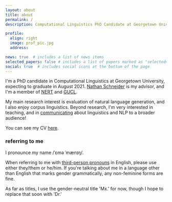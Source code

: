```yaml
---
layout: about
title: about
permalink: /
description: Computational Linguistics PhD Candidate at Georgetown University

profile:
  align: right
  image: prof_pic.jpg
  address:

news: true  # includes a list of news items
selected_papers: false # includes a list of papers marked as "selected={true}"
social: true  # includes social icons at the bottom of the page
---
```


I'm a PhD candidate in Computational Linguistics at Georgetown University, expecting to graduate in August 2021. [Nathan Schneider](http://people.cs.georgetown.edu/nschneid/) is my advisor, and I'm a member of [NERT](http://nert.georgetown.edu/) and [GUCL](http://gucl.georgetown.edu/).

My main research interest is evaluation of natural language generation, and I also enjoy corpus linguistics. Beyond research, I'm very interested in teaching, and in [communicating](https://lingcomm.org/) about linguistics and NLP to a broader audience!

You can see my CV [here](assets/pdf/CV.pdf).

### referring to me

I pronounce my name /ˈɛmə ˈmænɪŋ/. 

When referring to me with [third-person pronouns](https://kconrod.medium.com/pronouns-101-introduction-to-your-loved-ones-new-pronouns-3fef080266d0) in English, please use either they/them or he/him. If you're talking about me in a language other than English that marks gender grammatically, any non-feminine forms are fine.

As far as titles, I use the gender-neutral title 'Mx.' for now, though I hope to replace that soon with 'Dr.'